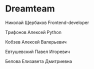 # Dreamteam
Николай Щербаков  Frontend-developer

Трифонов Алексей Python

Кобзев Алексей Валерьевич

Евтушевский Павел Игоревич

Белова Елизавета Дмитриевна